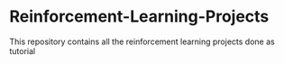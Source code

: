 # Reinforcement-Learning-Projects
This repository contains all the reinforcement learning projects done as tutorial
